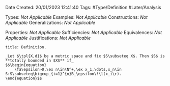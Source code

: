 <div class="topSpace"></div>

Date Created: 20/01/2023 12:41:40
Tags: #Type/Definition #Later/Analysis

Types: _Not Applicable_
Examples: _Not Applicable_
Constructions: _Not Applicable_
Generalizations: _Not Applicable_

Properties: _Not Applicable_
Sufficiencies: _Not Applicable_
Equivalences: _Not Applicable_
Justifications: _Not Applicable_

``` ad-Definition
title: Definition.

_Let $\tpl{X,d}$ be a metric space and fix $S\subseteq X$. Then $S$ is **totally bounded in $X$** if_
$$\begin{equation}
    \fa\epsilon>0,\ex n\in\N^+,\ex x_1,\dots,x_n\in S:S\subseteq\bigcup_{i=1}^{n}B_\epsilon\!\l(x_i\r).
\end{equation}$$

```
